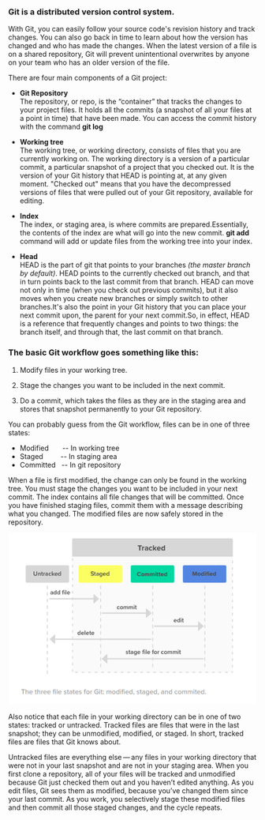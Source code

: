 ### Git is a distributed version control system.<br/>
With Git, you can easily follow your source code's revision history and track changes. You can also go back in time to learn about how the version has changed and who has made the changes. When the latest version of a file is on a shared repository, Git will prevent unintentional overwrites by anyone on your team who has an older version of the file.<br/>

There are four main components of a Git project:
 * __Git Repository__ <br/> The repository, or repo, is the “container” that tracks the changes to your project files. It holds all the commits (a snapshot of all your files at a point in time) that have been made. You can access the commit history with the command **git log**

 * __Working tree__ <br/> The working tree, or working directory, consists of files that you are currently working on. The working directory is a version of a particular commit, a particular snapshot of a project that you checked out. It is the version of your Git history that HEAD is pointing at, at any given moment.
"Checked out" means that you have the decompressed versions of files that were pulled out of your Git repository, available for editing.

 * __Index__ <br/> The index, or staging area, is where commits are prepared.Essentially, the contents of the index are what will go into the new commit. **git add** command will add or update files from the working tree into your index.

 * __Head__ <br/> HEAD is the part of git that points to your branches _(the master branch by default)_. HEAD points to the currently checked out branch, and that in turn points back to the last commit from that branch. HEAD can move not only in time (when you check out previous commits), but it also moves when you create new branches or simply switch to other branches.It's also the point in your Git history that you can place your next commit upon, the parent for your next commit.So, in effect, HEAD is a reference that frequently changes and points to two things: the branch itself, and through that, the last commit on that branch.


### The basic Git workflow goes something like this:

 1. Modify files in your working tree.

 2. Stage the changes you want to be included in the next commit.

 3. Do a commit, which takes the files as they are in the staging area and stores that snapshot permanently to your Git repository.

You can probably guess from the Git workflow, files can be in one of three states:

  * Modified  &nbsp;&nbsp;&nbsp;&nbsp;&nbsp;&nbsp;-- In working tree
  * Staged      &nbsp;&nbsp;&nbsp;&nbsp;&nbsp;&nbsp;&nbsp; -- In staging area
  * Committed   &nbsp;&nbsp;-- In git repository

When a file is first modified, the change can only be found in the working tree. You must stage the changes you want to be included in your next commit. The index contains all file changes that will be committed. Once you have finished staging files, commit them with a message describing what you changed. The modified files are now safely stored in the repository.

   ![Alt text](image1.png?raw=true)


Also notice that each file in your working directory can be in one of two states: tracked or untracked. Tracked files are files that were in the last snapshot; they can be unmodified, modified, or staged. In short, tracked files are files that Git knows about.

Untracked files are everything else — any files in your working directory that were not in your last snapshot and are not in your staging area. When you first clone a repository, all of your files will be tracked and unmodified because Git just checked them out and you haven’t edited anything.
As you edit files, Git sees them as modified, because you’ve changed them since your last commit. As you work, you selectively stage these modified files and then commit all those staged changes, and the cycle repeats.
